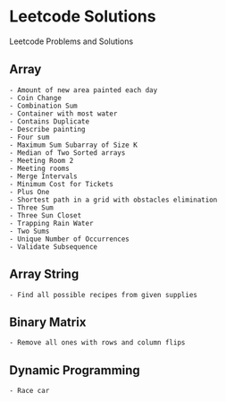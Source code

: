 # Leetcode Solutions

Leetcode Problems and Solutions

## Array

	- Amount of new area painted each day
    - Coin Change
    - Combination Sum
    - Container with most water
    - Contains Duplicate
    - Describe painting
    - Four sum
    - Maximum Sum Subarray of Size K
    - Median of Two Sorted arrays
    - Meeting Room 2
    - Meeting rooms
    - Merge Intervals
    - Minimum Cost for Tickets
    - Plus One
    - Shortest path in a grid with obstacles elimination
    - Three Sum
    - Three Sun Closet
    - Trapping Rain Water
    - Two Sums
    - Unique Number of Occurrences
    - Validate Subsequence

## Array String

    - Find all possible recipes from given supplies

## Binary Matrix

    - Remove all ones with rows and column flips

## Dynamic Programming

    - Race car